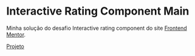 # Interactive Rating Component Main
Minha solução do desafio Interactive rating component do site <a href="https://www.frontendmentor.io/challenges/interactive-rating-component-koxpeBUmI">Frontend Mentor</a>. <p><a href="https://ana-cassia-invernizzi.github.io/interactive-rating-component-main/"/>Projeto</a></p>
